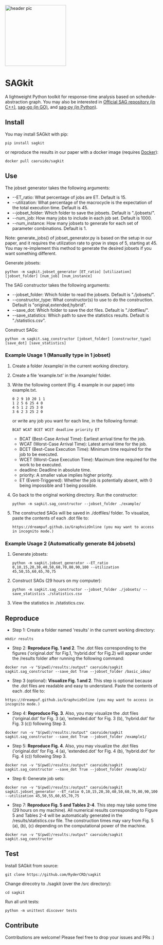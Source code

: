 <!--
 * @Author: Ruide Cao (caoruide123@gmail.com)
 * @Date: 2024-12-22 02:14:46
 * @LastEditTime: 2024-12-26 02:17:19
 * @FilePath: \\sagkit\\README.md
 * @Description: README
 * Copyright (c) 2024 by Ruide Cao, All Rights Reserved. 
-->

<img src="https://www.ryderblog.com/wp-content/uploads/2024/12/sagkit.png" width="200" alt="header pic">

# SAGkit


A lightweight Python toolkit for response-time analysis based on schedule-abstraction graph.
You may also be interested in [Official SAG repository (in C++)](https://github.com/SAG-org/schedule_abstraction-main), [sag-go (in GO)](https://github.com/porya-gohary/sag-go), and [sag-py (in Python)](https://github.com/RaduLucianR/sag-py).

## Install

You may install SAGkit with pip:
```
pip install sagkit
```

or reproduce the results in our paper with a docker image (requires [Docker](https://www.docker.com/)):
```
docker pull caoruide/sagkit
```

## Use

The jobset generator takes the following arguments:
* --ET_ratio: What percentage of jobs are ET. Default is 15.
* --utilization: What percentage of the macrocycle is the expectation of the total execution time. Default is 45.
* --jobset_folder: Which folder to save the jobsets. Default is "./jobsets/".
* --num_job: How many jobs to include in each job set. Default is 1000.
* --num_instance: How many jobsets to generate for each set of parameter combinations. Default is 1.

Note: generate_jobs() of jobset_generator.py is based on the setup in our paper, and it requires the utilization rate to grow in steps of 5, starting at 45. You may re-implement this method to generate the desired jobsets if you want something different.

Generate jobsets:
```
python -m sagkit.jobset_generator [ET_ratio] [utilization] [jobset_folder] [num_job] [num_instance]
```

The SAG constructor takes the following arguments:
* --jobset_folder: Which folder to read the jobsets. Default is "./jobsets/".
* --constructor_type: What constructor(s) to use to do the construction. Default is "original,extended,hybrid".
* --save_dot: Which folder to save the dot files. Default is "./dotfiles/".
* --save_statistics: Which path to save the statistics results. Default is "./statistics.csv".

Construct SAGs:
```
python -m sagkit.sag_constructor [jobset_folder] [constructor_type] [save_dot] [save_statistics]
```

### Example Usage 1 (Manually type in 1 jobset)
1. Create a folder /example/ in the current working directory.

2. Create a file 'example.txt' in the /example/ folder.

3. Write the following content (Fig. 4 example in our paper) into example.txt.
    ```
    0 2 9 10 20 1 1
    1 2 5 6 25 4 0
    4 5 1 2 25 3 0
    3 6 2 3 25 2 0
    ```
    or write any job you want for each line, in the following format:
    ```
    BCAT WCAT BCET WCET deadline priority ET
    ```
    * BCAT (Best-Case Arrival Time): Earliest arrival time for the job.
    * WCAT (Worst-Case Arrival Time): Latest arrival time for the job.
    * BCET (Best-Case Execution Time): Minimum time required for the job to be executed.
    * WCET (Worst-Case Execution Time): Maximum time required for the work to be executed.
    * deadline: Deadline in absolute time.
    * priority:  A smaller value implies higher priority.
    * ET (Event-Triggered): Whether the job is potentially absent, with 0 being impossible and 1 being possible.

4. Go back to the original working directory. Run the constructor:
    ```
    python -m sagkit.sag_constructor --jobset_folder ./example/
    ```

5. The constructed SAGs will be saved in ./dotfiles/ folder. To visualize, paste the contents of each .dot file to:
    ```
    https://dreampuf.github.io/GraphvizOnline (you may want to access in incognito mode.)
    ```

### Example Usage 2 (Automatically generate 84 jobsets)

1. Generate jobsets:
    ```
    python -m sagkit.jobset_generator --ET_ratio 0,10,15,20,30,40,50,60,70,80,90,100 --utilization 45,50,55,60,65,70,75
    ```

2. Construct SAGs (29 hours on my computer):
    ```
    python -m sagkit.sag_constructor --jobset_folder ./jobsets/ --save_statistics ./statistics.csv
    ```

3. View the statistics in ./statistics.csv.

## Reproduce

* Step 1: Create a folder named 'results' in the current working directory:
```
mkdir results
```

* Step 2: **Reproduce Fig. 1 and 2**. The .dot files corresponding to the figures ('original.dot' for Fig.1, 'hybrid.dot' for Fig.2) will appear under the /results folder after running the following command:
```
docker run -v "$(pwd)/results:/output" caoruide/sagkit sagkit.sag_constructor --save_dot True --jobset_folder /basic_idea/
```

* Step 3 (optional): **Visualize Fig. 1 and 2**. This step is optional because the .dot files are readable and easy to understand. Paste the contents of each .dot file to:
```
https://dreampuf.github.io/GraphvizOnline (you may want to access in incognito mode.)
```

* Step 4: **Reproduce Fig. 3**. Also, you may visualize the .dot files ('original.dot' for Fig. 3 (a), 'extended.dot' for Fig. 3 (b), 'hybrid.dot' for Fig. 3 (c)) following Step 3. 
```
docker run -v "$(pwd)/results:/output" caoruide/sagkit sagkit.sag_constructor --save_dot True --jobset_folder /example1/
```

* Step 5: **Reproduce Fig. 4**. Also, you may visualize the .dot files ('original.dot' for Fig. 4 (a), 'extended.dot' for Fig. 4 (b), 'hybrid.dot' for Fig. 4 (c)) following Step 3. 
```
docker run -v "$(pwd)/results:/output" caoruide/sagkit sagkit.sag_constructor --save_dot True --jobset_folder /example2/
```

* Step 6: Generate job sets:
```
docker run -v "$(pwd)/results:/output" caoruide/sagkit sagkit.jobset_generator --ET_ratio 0,10,15,20,30,40,50,60,70,80,90,100 --utilization 45,50,55,60,65,70,75    
```

* Step 7: **Reproduce Fig. 5 and Tables 2-4**. This step may take some time (29 hours on my machine). All numerical results corresponding to Figure 5 and Tables 2-4 will be automatically generated in the /results/statistics.csv file. The construction times may vary from Fig. 5 (a), (b), (c) depending on the computational power of the machine.
```
docker run -v "$(pwd)/results:/output" caoruide/sagkit sagkit.sag_constructor  
```

## Test

Install SAGkit from source:
```
git clone https://github.com/RyderCRD/sagkit
```

Change direcotry to ./sagkit (over the /src directory):
```
cd sagkit
```
Run all unit tests:
```
python -m unittest discover tests
```

## Contribute

Contributions are welcome! Please feel free to drop your issues and PRs :)
